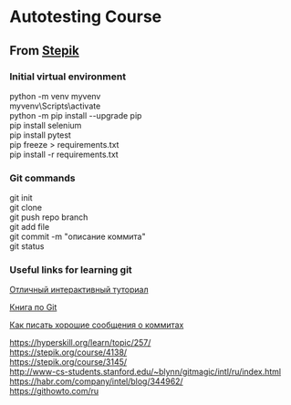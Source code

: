 # Autotesting Course

## From [Stepik](https://stepik.org/course/575/syllabus)

### Initial virtual environment

python -m venv myvenv  
myvenv\Scripts\activate  
python -m pip install --upgrade pip  
pip install selenium  
pip install pytest  
pip freeze > requirements.txt  
pip install -r requirements.txt

### Git commands

git init  
git clone  
git push repo branch  
git add file  
git commit -m "описание коммита"  
git status

### Useful links for learning git

[Отличный интерактивный туториал](https://learngitbranching.js.org/)

[Книга по Git](https://git-scm.com/book/ru/v2/ "Лучшая книга по Git")

[Как писать хорошие сообщения о коммитах](http://frontiermag.ru/commit-message.html)

<https://hyperskill.org/learn/topic/257/>  
<https://stepik.org/course/4138/>  
<https://stepik.org/course/3145/>  
<http://www-cs-students.stanford.edu/~blynn/gitmagic/intl/ru/index.html>  
<https://habr.com/company/intel/blog/344962/>  
<https://githowto.com/ru>
